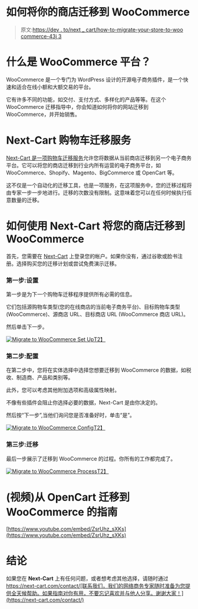 # 如何将你的商店迁移到 WooCommerce

> 原文:[https://dev . to/next _ cart/how-to-migrate-your-store-to-woo commerce-43j 3](https://dev.to/next_cart/how-to-migrate-your-store-to-woocommerce-43j3)

# [](#what-is-the-woocommerce-platform)什么是 WooCommerce 平台？

WooCommerce 是一个专门为 WordPress 设计的开源电子商务插件，是一个快速和适合在线小额和大额交易的平台。

它有许多不同的功能，如交付、支付方式、多样化的产品等等。在这个 WooCommerce 迁移指导中，你会知道如何将你的网站迁移到 WooCommerce，并开始销售。

# [](#nextcart-shopping-cart-migration-service)Next-Cart 购物车迁移服务

[Next-Cart 是一项购物车迁移服务](https://next-cart.com)允许您将数据从当前商店迁移到另一个电子商务平台。它可以将您的商店迁移到行业内所有运营的电子商务平台，如 WooCommerce、Shopify、Magento、BigCommerce 或 OpenCart 等。

这不仅是一个自动化的迁移工具，也是一项服务，在这项服务中，您的迁移过程将由专家一步一步地进行。迁移的次数没有限制。这意味着您可以在任何时候执行任意数量的迁移。

# [](#how-to-migrate-your-store-to-woocommerce-with-nextcart)如何使用 Next-Cart 将您的商店迁移到 WooCommerce

首先，您需要在 [Next-Cart](https://next-cart.com) 上登录您的帐户。如果你没有，通过谷歌或脸书注册。选择购买您的迁移计划或尝试免费演示迁移。

### [](#step-1-setup)第一步:设置

第一步是为下一个购物车迁移程序提供所有必需的信息。

它们包括源购物车类型(您的在线商店的当前电子商务平台)、目标购物车类型(WooCommerce)、源商店 URL、目标商店 URL (WooCommerce 商店 URL)。

然后单击下一步。

[![Migrate to WooCommerce Set Up](../Images/0a5eca3d68a47a6201e8fc353047ca60.png)T2】](https://res.cloudinary.com/practicaldev/image/fetch/s--Og6z-u8u--/c_limit%2Cf_auto%2Cfl_progressive%2Cq_auto%2Cw_880/https://next-cart.com/wp-content/uploads/2019/07/setup-woocommerce-migration.jpg)

### [](#step-2-configuration)第二步:配置

在第二步中，您将在实体选择中选择您想要迁移到 WooCommerce 的数据，如税收、制造商、产品和类别等。

此外，您可以考虑其他附加选项和高级属性映射。

不像有些插件会阻止你选择必要的数据，Next-Cart 是由你决定的。

然后按“下一步”,当他们询问您是否准备好时，单击“是”。

[![Migrate to WooCommerce Config](../Images/368a6c16311b73d9dd7c420d74f78de4.png)T2】](https://res.cloudinary.com/practicaldev/image/fetch/s--hBhg3RbW--/c_limit%2Cf_auto%2Cfl_progressive%2Cq_auto%2Cw_880/https://next-cart.com/wp-content/uploads/2019/05/config-shopify-migration.png)

### [](#step-3-migration)第三步:迁移

最后一步展示了迁移到 WooCommerce 的过程。你所有的工作都完成了。

[![Migrate to WooCommerce Process](../Images/158fc8db12fa465e4dad8c86dca3bb83.png)T2】](https://res.cloudinary.com/practicaldev/image/fetch/s--7uqNphln--/c_limit%2Cf_auto%2Cfl_progressive%2Cq_auto%2Cw_880/https://next-cart.com/wp-content/uploads/2019/07/success-woocommerce-migration.png)

# [](#video-guide-to-migrate-from-opencart-to-woocommerce)(视频)从 OpenCart 迁移到 WooCommerce 的指南

[https://www.youtube.com/embed/ZsrUhz_sXKs](https://www.youtube.com/embed/ZsrUhz_sXKs)

# [](#conclusion)结论

如果您在 **Next-Cart** 上有任何问题，或者想考虑其他选择，请随时通过 https://next-cart.com/contact/[联系我们，我们的网络商务专家随时准备为您提供全天候帮助。如果指南对你有用，不要忘记喜欢并与他人分享。谢谢大家！](https://next-cart.com/contact/)